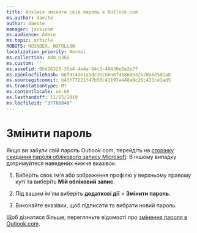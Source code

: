 ```yaml
---
title: Алхімія-змінити свій пароль в Outlook.com
ms.author: daeite
author: daeite
manager: jackiesm
ms.audience: Admin
ms.topic: article
ROBOTS: NOINDEX, NOFOLLOW
localization_priority: Normal
ms.collection: Adm_O365
ms.custom: ''
ms.assetid: 0bd18328-35e4-4e4a-94c3-48430e8e2e77
ms.openlocfilehash: 06f914ae1a5dc35c60a6f4586d632a78a6e582a8
ms.sourcegitcommit: b43f77221f47b50c41197a448a9c26c423ce1ad5
ms.translationtype: MT
ms.contentlocale: uk-UA
ms.lasthandoff: 11/15/2019
ms.locfileid: "37766840"
---
```

# <a name="change-your-password"></a>Змінити пароль

Якщо ви забули свій пароль Outlook.com, перейдіть на [сторінку скидання пароля облікового запису Microsoft](https://go.microsoft.com/fwlink/p/?linkid=841909). В іншому випадку дотримуйтеся наведених нижче вказівок.
  
1. Виберіть своє ім'я або зображення профілю у верхньому правому куті та виберіть **Мій обліковий запис**. 
    
2. Під вашим ім'ям виберіть **додаткові дії** > **Змінити пароль**. 
    
3. Виконайте вказівки, щоб підписати та вибрати новий пароль. 
    
Щоб дізнатися більше, перегляньте відомості про [змінення пароля в Outlook.com](https://support.office.com/article/2138d690-811c-4545-b2f3-e4dbe80c9735.aspx).
  

